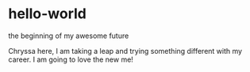 # hello-world
the beginning of my awesome future

Chryssa here, I am taking a leap and trying something different with my career. I am going to love the new me!
